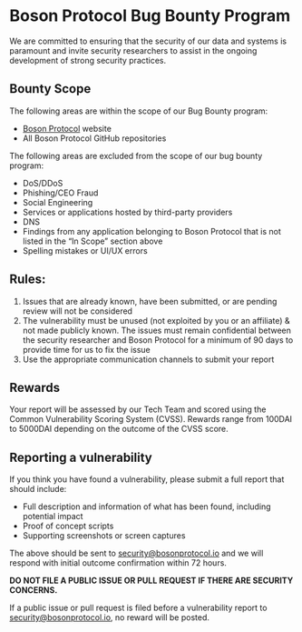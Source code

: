 # Boson Protocol Bug Bounty Program

We are committed to ensuring that the security of our data and systems is paramount and invite security researchers to assist in the ongoing development of strong security practices. 

## Bounty Scope

The following areas are within the scope of our Bug Bounty program:
- [Boson Protocol](https://bosonprotocol.io) website
- All Boson Protocol GitHub repositories

The following areas are excluded from the scope of our bug bounty program:
- DoS/DDoS
- Phishing/CEO Fraud
- Social Engineering
- Services or applications hosted by third-party providers
- DNS
- Findings from any application belonging to Boson Protocol that is not listed in the “In Scope” section above
- Spelling mistakes or UI/UX errors

## Rules:
1. Issues that are already known, have been submitted, or are pending review will not be considered
2. The vulnerability must be unused (not exploited by you or an affiliate) & not made publicly known. The issues must remain confidential between the security researcher and Boson Protocol for a minimum of 90 days to provide time for us to fix the issue
3. Use the appropriate communication channels to submit your report

## Rewards

Your report will be assessed by our Tech Team and scored using the Common Vulnerability Scoring System (CVSS).
Rewards range from 100DAI to 5000DAI depending on the outcome of the CVSS score.

## Reporting a vulnerability

If you think you have found a vulnerability, please submit a full report that should include:

- Full description and information of what has been found, including potential impact
- Proof of concept scripts
- Supporting screenshots or screen captures

The above should be sent to security@bosonprotocol.io and we will respond with initial outcome confirmation within 72 hours.

**DO NOT FILE A PUBLIC ISSUE OR PULL REQUEST IF THERE ARE SECURITY CONCERNS.**

If a public issue or pull request is filed before a vulnerability report to security@bosonprotocol.io, no reward will be posted.
